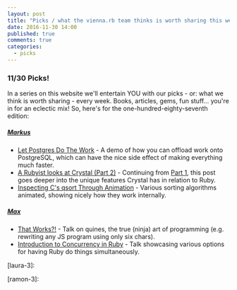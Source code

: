 ```yaml
---
layout: post
title: "Picks / what the vienna.rb team thinks is worth sharing this week"
date: 2016-11-30 14:00
published: true
comments: true
categories:
  - picks
---
```


### 11/30 Picks!

In a series on this website we'll entertain YOU with our picks - or: what we think is worth sharing - every week.
Books, articles, gems, fun stuff... you're in for an eclectic mix! So, here's for the one-hundred-eighty-seventh edition:

##### [Markus][markus]
- [Let Postgres Do The Work][markus-1] - A demo of how you can offload work onto PostgreSQL, which can have the nice side effect of making everything much faster.
- [A Rubyist looks at Crystal (Part 2)][markus-2] - Continuing from [Part 1][crystal-part-1], this post goes deeper into the unique features Crystal has in relation to Ruby.
- [Inspecting C's qsort Through Animation][markus-3] - Various sorting algorithms animated, showing nicely how they work internally.

##### [Max][max]
- [That Works?!][max-1] - Talk on quines, the true (ninja) art of programming (e.g. rewriting any JS program using only six chars).
- [Introduction to Concurrency in Ruby][max-2] - Talk showcasing various options for having Ruby do things simultaneously.



[laura]: https://www.twitter.com/alicetragedy
[laura-1]:
[laura-2]:
[laura-3]:

[ramon]: https://twitter.com/senorhuidobro
[ramon-1]:
[ramon-2]:
[ramon-3]:

[markus]: https://twitter.com/nuclearsquid
[markus-1]: http://sorentwo.com/2013/12/30/let-postgres-do-the-work.html
[markus-2]: https://citizen428.net/a-rubyist-looks-at-crystal-part-2-396d10257b54
[crystal-part-1]: https://citizen428.net/a-rubyist-looks-at-crystal-part-1-86a9284c936e
[markus-3]: http://nullprogram.com/blog/2016/09/05/

[max]: https://www.twitter.com/klappradla
[max-1]: https://confreaks.tv/videos/rubyconf2016-that-works-quines-and-other-delightfully-useless-programs
[max-2]: https://www.youtube.com/watch?v=5AxtY4dfuwc
